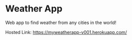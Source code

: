 # Weather App 
Web app to find weather from any cities in the world!

Hosted Link: https://myweatherapp-v001.herokuapp.com/
